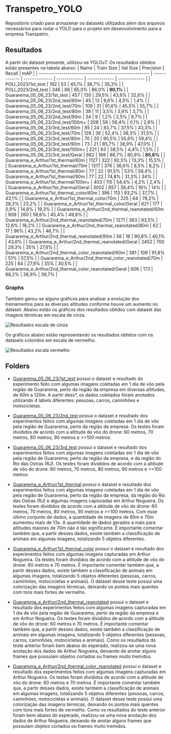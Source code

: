 # Transpetro_YOLO
Repositório criado para armazenar os datasets utilizados além dos arquivos necessários para rodar o YOLO para o projeto em desenvolvimento para a empresa Transpetro.

## Resultados
A partir do dataset presente, utilizou-se YOLOv7. Os resultados obtidos estão presentes na tabela abaixo:
|                           Name                           |   Train Size  |    Val Size    |   Precision   |    Recall     |      mAP      |
|  ------------------------------------------------------  | ------------- | -------------- | ------------- | ------------- | ------------- |
|    POLI_2023/1st_test                                    |      192      |        53      |     45,1%     |     38,7%     |     35,3%     |
|    POLI_2023/2nd_test                                    |      346      |        86      |     85,0%     |     86,0%     |     **90,1%**     |
|    Guararema_05_06_23/1st_test                           |      457      |       130      |     29,5%     |     43,6%     |     32,6%     |
|    Guararema_05_06_23/2nd_test/60m                       |       45      |        13      |      9,6%     |      4,5%     |      1,4%     |
|    Guararema_05_06_23/2nd_test/70m                       |      109      |        31      |     91,6%     |     45,5%     |     55,7%     |
|    Guararema_05_06_23/2nd_test/80m                       |       38      |        11      |      3,5%     |      3,9%     |      3,7%     |
|    Guararema_05_06_23/2nd_test/90m                       |       34      |         9      |      1,2%     |      2,5%     |      9,7%     |
|    Guararema_05_06_23/2nd_test/100m+                     |      208      |        59      |     56,4%     |      0,1%     |      2,8%     |
|    Guararema_05_06_23/3rd_test/60m                       |       85      |        24      |     83,7%     |     37,5%     |     43,3%     |
|    Guararema_05_06_23/3rd_test/70m                       |      126      |        36      |     52,4%     |     38,3%     |     31,5%     |
|    Guararema_05_06_23/3rd_test/80m                       |       70      |        20      |     90,5%     |     55,6%     |     59,4%     |
|    Guararema_05_06_23/3rd_test/90m                       |       73      |        21      |     85,7%     |     38,9%     |     47,0%     |
|    Guararema_05_06_23/3rd_test/100m+                     |      221      |        63      |     38,5%     |      4,4%     |      1,5%     |
|    Guararema_05_06_23/3rd_test/Geral                     |      662      |       189      |     86,7%     |     80,9%     |     **85,6%**     |
|    Guararema_e_Arthur/1st_thermal/60m                    |     1127      |       322      |     92,5%     |     13,3%     |     15,5%     |
|    Guararema_e_Arthur/1st_thermal/70m                    |     1317      |       376      |     36,6%     |      8,5%     |      8,2%     |
|    Guararema_e_Arthur/1st_thermal/80m                    |       77      |        22      |     91,5%     |       53%     |     59,4%     |
|    Guararema_e_Arthur/1st_thermal/90m                    |       77      |        22      |     74,8%     |     31,3%     |       34%     |
|    Guararema_e_Arthur/1st_thermal/100m+                  |      403      |       115      |     54,4%     |      4,2%     |      2,4%     |
|    Guararema_e_Arthur/1st_thermal/Geral                  |     3002      |       857      |     38,4%     |       16%     |       14%     |
|    Guararema_e_Arthur/1st_thermal_color/60m              |      396      |       113      |     93,2%     |     37,7%     |     43,1%     |
|    Guararema_e_Arthur/1st_thermal_color/70m              |      225      |        64      |     78,2%     |     28,3%     |     23,2%     |
|    Guararema_e_Arthur/1st_thermal_color/Geral            |      621      |       177      |      0,9%     |     14,8%     |     19,3%     |
|    Guararema_e_Arthur/2nd_thermal_reanotated/60m         |      909      |       260      |     56,6%     |     45,4%     |     49,8%     |
|    Guararema_e_Arthur/2nd_thermal_reanotated/70m         |     1271      |       363      |     93,5%     |     12,6%     |     18,2%     |
|    Guararema_e_Arthur/2nd_thermal_reanotated/80m         |       62      |        17      |       96%     |     43,2%     |     46,7%     |
|    Guararema_e_Arthur/2nd_thermal_reanotated/90m         |       56      |        16      |     90,8%     |     40,1%     |     43,6%     |
|    Guararema_e_Arthur/2nd_thermal_reanotated/Geral       |     2452      |       700      |     29,3%     |       35%     |     27,6%     |
|    Guararema_e_Arthur/2nd_thermal_color_reanotated/60m   |      381      |       109      |     91,8%     |       51%     |     57,5%     |
|    Guararema_e_Arthur/2nd_thermal_color_reanotated/70m   |      225      |        64      |     27,9%     |       35%     |     30,5%     |
|    Guararema_e_Arthur/2nd_thermal_color_reanotated/Geral |      606      |       173      |     88,2%     |     36,9%     |     39,7%     |

### Graphs
Também gerou-se alguns gráficos para analisar a evolução dos treinamentos para as diversas altitudes conforme houve um aumento no dataset. Abaixo estão os gráficos dos resultados obtidos com dataset das imagens térmicas em escala de cinza.

![Resultados escala de cinza](https://github.com/GabrielaVidal7/transpetro_YOLO/blob/main/Images/results_gray_scale.png)

Os gráficos abaixo estão representando os resultados obtidos com os datasets coloridos em escala de vermelho.

![Resultados escala vermelho](https://github.com/GabrielaVidal7/transpetro_YOLO/blob/main/Images/results_colored_scale.png)


## Folders
* [Guararema_05_06_23/1st_test](https://github.com/GabrielaVidal7/transpetro_YOLO/tree/main/Guararema_05_06_23/1st_test) possui o dataset e resultado do experimento feito com algumas imagens coletadas em 1 dia de vôo pela região de Guararema, perto da região da empresa em diversas altitudes, de 60m a 120m. A partir dess*, os dados coletados foram anotados utilizando 4 labels diferentes: pessoas, carros, caminhões e motocicletas.

* [Guararema_05_06_23/2nd_test](https://github.com/GabrielaVidal7/transpetro_YOLO/tree/main/Guararema_05_06_23/2nd_test) possui o dataset e resultado dos experimentos feitos com algumas imagens coletadas em 1 dia de vôo pela região de Guararema, perto da região da empresa. Os testes foram divididos de acordo com a altitude de vôo do drone: 60 metros, 70 metros, 80 metros, 90 metros e >=100 metros.

* [Guararema_05_06_23/3rd_test](https://github.com/GabrielaVidal7/transpetro_YOLO/tree/main/Guararema_05_06_23/3rd_test) possui o dataset e resultado dos experimentos feitos com algumas imagens coletadas em 1 dia de vôo pela região de Guararema, perto da região da empresa, e da região do Rio das Ostras (RJ). Os testes foram divididos de acordo com a altitude de vôo do drone: 60 metros, 70 metros, 80 metros, 90 metros e >=100 metros.

* [Guararema_e_Arthur/1st_thermal](https://github.com/GabrielaVidal7/transpetro_YOLO/tree/main/Guararema_e_Arthur/1st_test) possui o dataset e resultado dos experimentos feitos com algumas imagens coletadas em 1 dia de vôo pela região de Guararema, perto da região da empresa, da região do Rio das Ostras (RJ) e algumas imagens capturadas em Arthur Nogueira. Os testes foram divididos de acordo com a altitude de vôo do drone: 60 metros, 70 metros, 80 metros, 90 metros e >=100 metros. Com esse último conjunto de dados, a quantidade de imagens de 60m e 70m aumentou mais de 13x. A quantidade de dados gerados a mais para altitudes maiores de 70m não é tão significante. É importante comentar também que, a partir desses dados, existe também a classificação de animais em algumas imagens, totalizando 5 objetos diferentes.

* [Guararema_e_Arthur/1st_thermal_color](https://github.com/GabrielaVidal7/transpetro_YOLO/tree/main/Guararema_e_Arthur/2nd_test) possui o dataset e resultado dos experimentos feitos com algumas imagens capturadas em Arthur Nogueira. Os testes foram divididos de acordo com a altitude de vôo do drone: 60 metros e 70 metros. É importante comentar também que, a partir desses dados, existe também a classificação de animais em algumas imagens, totalizando 5 objetos diferentes (pessoas, carros, caminhões, motocicletas e animais). O dataset desse teste possui uma colorização das imagens térmicas, deixando os pontos mais quentes com tons mais fortes de vermelho.

* [Guararema_e_Arthur/2nd_thermal_reanotated](https://github.com/GabrielaVidal7/transpetro_YOLO/tree/main/Guararema_e_Arthur/3rd_test) possui o dataset e resultado dos experimentos feitos com algumas imagens capturadas em 1 dia de vôo pela região de Guararema, perto da região da empresa e em Arthur Nogueira. Os testes foram divididos de acordo com a altitude de vôo do drone: 60 metros e 70 metros. É importante comentar também que, a partir desses dados, existe também a classificação de animais em algumas imagens, totalizando 5 objetos diferentes (pessoas, carros, caminhões, motocicletas e animais). Como os resultados do teste anterior foram bem abaixo do esperado, realizou-se uma nova anotação dos dados de Arthur Nogueira, deixando de anotar alguns frames que possuíam objetos cortados ou frames muito tremidos.

* [Guararema_e_Arthur/2nd_thermal_color_reanotated](https://github.com/GabrielaVidal7/transpetro_YOLO/tree/main/Guararema_e_Arthur/4th_test) possui o dataset e resultado dos experimentos feitos com algumas imagens capturadas em Arthur Nogueira. Os testes foram divididos de acordo com a altitude de vôo do drone: 60 metros e 70 metros. É importante comentar também que, a partir desses dados, existe também a classificação de animais em algumas imagens, totalizando 5 objetos diferentes (pessoas, carros, caminhões, motocicletas e animais). O dataset desse teste possui uma colorização das imagens térmicas, deixando os pontos mais quentes com tons mais fortes de vermelho. Como os resultados do teste anterior foram bem abaixo do esperado, realizou-se uma nova anotação dos dados de Arthur Nogueira, deixando de anotar alguns frames que possuíam objetos cortados ou frames muito tremidos.